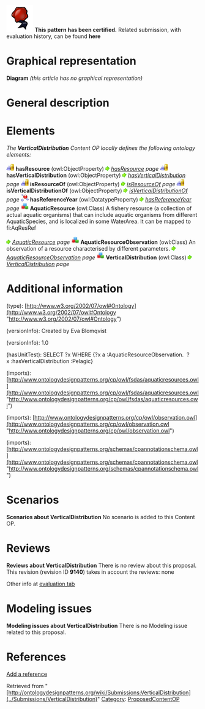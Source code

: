 [![](../images/thumb/b/b5/Certified.png/70px-Certified.png)](../Image/Certified.png "Certified.png") __This pattern has been certified.__
Related submission, with evaluation history, can be found __here__





#  Graphical representation


__Diagram__
_(this article has no graphical representation)_



#  General description


  




#  Elements


_The __VerticalDistribution__ Content OP locally defines the following ontology elements:_



[![ObjectProperty](../images/thumb/c/c3/ObjectProperty.gif/20px-ObjectProperty.gif)](../Image/ObjectProperty.gif "ObjectProperty") __hasResource__ (owl:ObjectProperty) 
 [![](../images/thumb/8/87/ArrowRight.gif/11px-ArrowRight.gif)](../Image/ArrowRight.gif "ArrowRight.gif") _[hasResource](../Submissions/VerticalDistribution/hasResource "Submissions:VerticalDistribution/hasResource") page_
[![ObjectProperty](../images/thumb/c/c3/ObjectProperty.gif/20px-ObjectProperty.gif)](../Image/ObjectProperty.gif "ObjectProperty") __hasVerticalDistribution__ (owl:ObjectProperty) 
 [![](../images/thumb/8/87/ArrowRight.gif/11px-ArrowRight.gif)](../Image/ArrowRight.gif "ArrowRight.gif") _[hasVerticalDistribution](../Submissions/VerticalDistribution/hasVerticalDistribution "Submissions:VerticalDistribution/hasVerticalDistribution") page_
[![ObjectProperty](../images/thumb/c/c3/ObjectProperty.gif/20px-ObjectProperty.gif)](../Image/ObjectProperty.gif "ObjectProperty") __isResourceOf__ (owl:ObjectProperty) 
 [![](../images/thumb/8/87/ArrowRight.gif/11px-ArrowRight.gif)](../Image/ArrowRight.gif "ArrowRight.gif") _[isResourceOf](../Submissions/VerticalDistribution/isResourceOf "Submissions:VerticalDistribution/isResourceOf") page_
[![ObjectProperty](../images/thumb/c/c3/ObjectProperty.gif/20px-ObjectProperty.gif)](../Image/ObjectProperty.gif "ObjectProperty") __isVerticalDistributionOf__ (owl:ObjectProperty) 
 [![](../images/thumb/8/87/ArrowRight.gif/11px-ArrowRight.gif)](../Image/ArrowRight.gif "ArrowRight.gif") _[isVerticalDistributionOf](../Submissions/VerticalDistribution/isVerticalDistributionOf "Submissions:VerticalDistribution/isVerticalDistributionOf") page_
[![DatatypeProperty](../images/thumb/a/a5/DatatypeProperty.gif/20px-DatatypeProperty.gif)](../Image/DatatypeProperty.gif "DatatypeProperty") __hasReferenceYear__ (owl:DatatypeProperty) 
 [![](../images/thumb/8/87/ArrowRight.gif/11px-ArrowRight.gif)](../Image/ArrowRight.gif "ArrowRight.gif") _[hasReferenceYear](../Submissions/VerticalDistribution/hasReferenceYear "Submissions:VerticalDistribution/hasReferenceYear") page_
[![Class](../images/thumb/2/27/Class.gif/20px-Class.gif)](../Image/Class.gif "Class") __AquaticResource__ (owl:Class) A fishery resource (a collection of actual aquatic organisms) that can include aquatic organisms from different AquaticSpecies, and is localized in some WaterArea.
It can be mapped to fi:AqResRef 



 [![](../images/thumb/8/87/ArrowRight.gif/11px-ArrowRight.gif)](../Image/ArrowRight.gif "ArrowRight.gif") _[AquaticResource](../Submissions/VerticalDistribution/AquaticResource "Submissions:VerticalDistribution/AquaticResource") page_
[![Class](../images/thumb/2/27/Class.gif/20px-Class.gif)](../Image/Class.gif "Class") __AquaticResourceObservation__ (owl:Class) An observation of a resource characterised by different parameters. 
 [![](../images/thumb/8/87/ArrowRight.gif/11px-ArrowRight.gif)](../Image/ArrowRight.gif "ArrowRight.gif") _[AquaticResourceObservation](../Submissions/VerticalDistribution/AquaticResourceObservation "Submissions:VerticalDistribution/AquaticResourceObservation") page_
[![Class](../images/thumb/2/27/Class.gif/20px-Class.gif)](../Image/Class.gif "Class") __VerticalDistribution__ (owl:Class) 
 [![](../images/thumb/8/87/ArrowRight.gif/11px-ArrowRight.gif)](../Image/ArrowRight.gif "ArrowRight.gif") _[VerticalDistribution](../Submissions/VerticalDistribution/VerticalDistribution "Submissions:VerticalDistribution/VerticalDistribution") page_
#  Additional information


(type): [http://www.w3.org/2002/07/owl#Ontology](http://www.w3.org/2002/07/owl#Ontology "http://www.w3.org/2002/07/owl#Ontology")


(versionInfo): Created by Eva Blomqvist


(versionInfo): 1.0


(hasUnitTest): SELECT ?x WHERE {?x a :AquaticResourceObservation.  ?x :hasVerticalDistribution :Pelagic}


(imports): [http://www.ontologydesignpatterns.org/cp/owl/fsdas/aquaticresources.owl](http://www.ontologydesignpatterns.org/cp/owl/fsdas/aquaticresources.owl "http://www.ontologydesignpatterns.org/cp/owl/fsdas/aquaticresources.owl")


(imports): [http://www.ontologydesignpatterns.org/cp/owl/observation.owl](http://www.ontologydesignpatterns.org/cp/owl/observation.owl "http://www.ontologydesignpatterns.org/cp/owl/observation.owl")


(imports): [http://www.ontologydesignpatterns.org/schemas/cpannotationschema.owl](http://www.ontologydesignpatterns.org/schemas/cpannotationschema.owl "http://www.ontologydesignpatterns.org/schemas/cpannotationschema.owl")



#  Scenarios



__Scenarios about VerticalDistribution__
No scenario is added to this Content OP.




#  Reviews



__Reviews about VerticalDistribution__
There is no review about this proposal.
This revision (revision ID __9140__) takes in account the reviews: none


Other info at [evaluation tab](http://ontologydesignpatterns.org/wiki/index.php?title=Submissions:VerticalDistribution&action=evaluation "http://ontologydesignpatterns.org/wiki/index.php?title=Submissions:VerticalDistribution&action=evaluation")




  




#  Modeling issues



__Modeling issues about VerticalDistribution__
There is no Modeling issue related to this proposal.




  




#  References


[Add a reference](index.php@title=Odp%253AAdd_reference&subject=../Submissions/VerticalDistribution "http://ontologydesignpatterns.org/wiki/index.php?title=Odp:Add_reference&subject=Submissions%3AVerticalDistribution")


  






Retrieved from "[http://ontologydesignpatterns.org/wiki/Submissions:VerticalDistribution](../Submissions/VerticalDistribution)"
 [Category](http://ontologydesignpatterns.org/wiki/Special:Categories "Special:Categories"): [ProposedContentOP](../Category/ProposedContentOP "Category:ProposedContentOP")